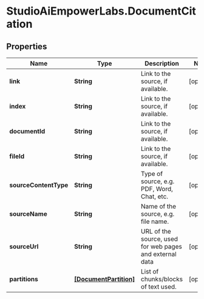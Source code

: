 # StudioAiEmpowerLabs.DocumentCitation

## Properties

Name | Type | Description | Notes
------------ | ------------- | ------------- | -------------
**link** | **String** | Link to the source, if available. | [optional] 
**index** | **String** | Link to the source, if available. | [optional] 
**documentId** | **String** | Link to the source, if available. | [optional] 
**fileId** | **String** | Link to the source, if available. | [optional] 
**sourceContentType** | **String** | Type of source, e.g. PDF, Word, Chat, etc. | [optional] 
**sourceName** | **String** | Name of the source, e.g. file name. | [optional] 
**sourceUrl** | **String** | URL of the source, used for web pages and external data | [optional] 
**partitions** | [**[DocumentPartition]**](DocumentPartition.md) | List of chunks/blocks of text used. | [optional] 


